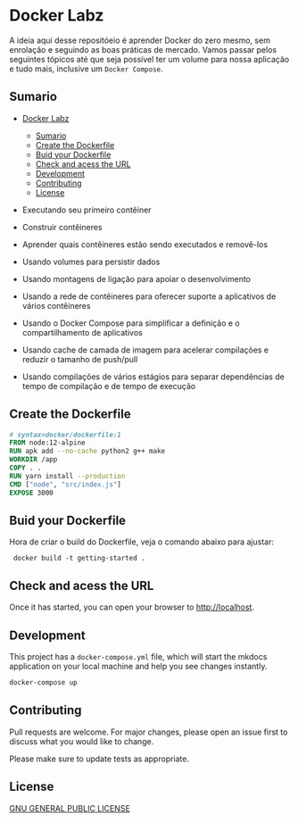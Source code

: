 # Docker Labz
A ideia aqui desse repositóeio é aprender Docker do zero mesmo, sem enrolação e seguindo as boas práticas de mercado. Vamos passar pelos seguintes tópicos até que seja possível ter um volume para nossa aplicação e tudo mais, inclusive um `Docker Compose`.

## Sumario

- [Docker Labz](#docker-labz)
  - [Sumario](#sumario)
  - [Create the Dockerfile](#create-the-dockerfile)
  - [Buid your Dockerfile](#buid-your-dockerfile)
  - [Check and acess the URL](#check-and-acess-the-url)
  - [Development](#development)
  - [Contributing](#contributing)
  - [License](#license)

- Executando seu primeiro contêiner
- Construir contêineres
- Aprender quais contêineres estão sendo executados e removê-los
- Usando volumes para persistir dados
- Usando montagens de ligação para apoiar o desenvolvimento
- Usando a rede de contêineres para oferecer suporte a aplicativos de vários contêineres
- Usando o Docker Compose para simplificar a definição e o compartilhamento de aplicativos
- Usando cache de camada de imagem para acelerar compilações e reduzir o tamanho de push/pull
- Usando compilações de vários estágios para separar dependências de tempo de compilação e de tempo de execução

## Create the Dockerfile

```dockerfile
# syntax=docker/dockerfile:1
FROM node:12-alpine
RUN apk add --no-cache python2 g++ make
WORKDIR /app
COPY . .
RUN yarn install --production
CMD ["node", "src/index.js"]
EXPOSE 3000
```

## Buid your Dockerfile
Hora de criar o build do Dockerfile, veja o comando abaixo para ajustar:

` docker build -t getting-started .`

## Check and acess the URL

Once it has started, you can open your browser to [http://localhost](http://localhost).

## Development

This project has a `docker-compose.yml` file, which will start the mkdocs application on your
local machine and help you see changes instantly.

```bash
docker-compose up
```

## Contributing
Pull requests are welcome. For major changes, please open an issue first to discuss what you would like to change.

Please make sure to update tests as appropriate.

## License
[GNU GENERAL PUBLIC LICENSE](https://github.com/Docker-Tutorialz/sample-application/blob/main/LICENSE)